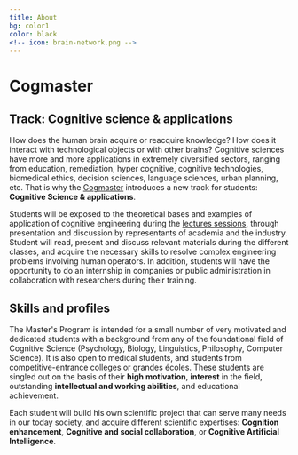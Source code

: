```yaml
---
title: About
bg: color1
color: black
<!-- icon: brain-network.png -->
---
```


# Cogmaster
## Track: Cognitive science & applications

How does the human brain acquire or reacquire knowledge? How does it interact with technological objects or with other brains? Cognitive sciences have more and more applications in extremely diversified sectors, ranging from education, remediation, hyper cognitive, cognitive technologies, biomedical ethics, decision sciences, language sciences, urban planning, etc. That is why the [Cogmaster](http://sapience.dec.ens.fr/cogmaster/www/e_01_portail.php) introduces a new track for students: **Cognitive Science & applications**.

Students will be exposed to the theoretical bases and examples of application of cognitive engineering during the [lectures sessions](#teaching), through presentation and discussion by representants of academia and the industry. Student will read, present and discuss relevant materials during the different classes, and acquire the necessary skills to resolve complex engineering problems involving human operators.
In addition, students will have the opportunity to do an internship in companies or public administration in collaboration with researchers during their training.

## Skills and profiles

The Master's Program is intended for a small number of very motivated and dedicated students with a background from any of the foundational field of Cognitive Science (Psychology, Biology, Linguistics, Philosophy, Computer Science). It is also open to medical students, and students from competitive-entrance colleges or grandes écoles. These students are singled out on the basis of their **high motivation**, **interest** in the field, outstanding **intellectual and working abilities**, and educational achievement.

Each student will build his own scientific project that can serve many needs in our today society, and acquire different scientific expertises: **Cognition enhancement**, **Cognitive and social collaboration**, or **Cognitive Artificial Intelligence**.
